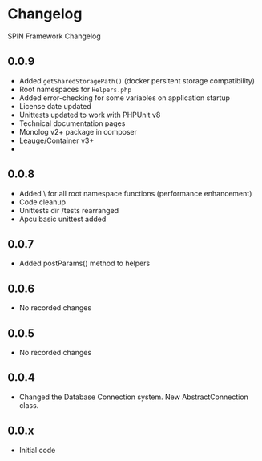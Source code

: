 # Changelog
SPIN Framework Changelog

## 0.0.9
- Added `getSharedStoragePath()` (docker persitent storage compatibility)
- Root namespaces for `Helpers.php`
- Added error-checking for some variables on application startup
- License date updated
- Unittests updated to work with PHPUnit v8
- Technical documentation pages
- Monolog v2+ package in composer
- Leauge/Container v3+
-

## 0.0.8
- Added \ for all root namespace functions (performance enhancement)
- Code cleanup
- Unittests dir /tests rearranged
- Apcu basic unittest added

## 0.0.7
- Added postParams() method to helpers

## 0.0.6
- No recorded changes

## 0.0.5
- No recorded changes

## 0.0.4
- Changed the Database Connection system. New AbstractConnection class.

## 0.0.x
- Initial code
